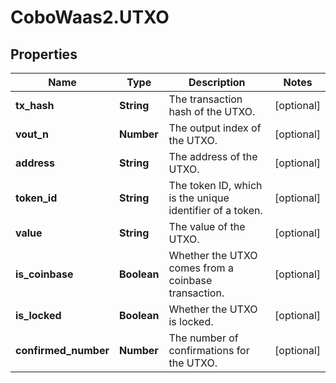 # CoboWaas2.UTXO

## Properties

Name | Type | Description | Notes
------------ | ------------- | ------------- | -------------
**tx_hash** | **String** | The transaction hash of the UTXO. | [optional] 
**vout_n** | **Number** | The output index of the UTXO. | [optional] 
**address** | **String** | The address of the UTXO. | [optional] 
**token_id** | **String** | The token ID, which is the unique identifier of a token. | [optional] 
**value** | **String** | The value of the UTXO. | [optional] 
**is_coinbase** | **Boolean** | Whether the UTXO comes from a coinbase transaction. | [optional] 
**is_locked** | **Boolean** | Whether the UTXO is locked. | [optional] 
**confirmed_number** | **Number** | The number of confirmations for the UTXO. | [optional] 


